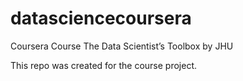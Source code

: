 # datasciencecoursera
Coursera Course The Data Scientist’s Toolbox by JHU

This repo was created for the course project.
